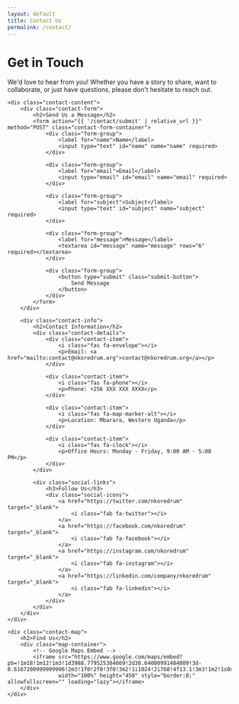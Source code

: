 ```yaml
---
layout: default
title: Contact Us
permalink: /contact/
---
```


<div class="contact-page">
    <div class="contact-header">
        <h1>Get in Touch</h1>
        <p>We'd love to hear from you! Whether you have a story to share, want to collaborate, or just have questions, please don't hesitate to reach out.</p>
    </div>

    <div class="contact-content">
        <div class="contact-form">
            <h2>Send Us a Message</h2>
            <form action="{{ '/contact/submit' | relative_url }}" method="POST" class="contact-form-container">
                <div class="form-group">
                    <label for="name">Name</label>
                    <input type="text" id="name" name="name" required>
                </div>
                
                <div class="form-group">
                    <label for="email">Email</label>
                    <input type="email" id="email" name="email" required>
                </div>
                
                <div class="form-group">
                    <label for="subject">Subject</label>
                    <input type="text" id="subject" name="subject" required>
                </div>
                
                <div class="form-group">
                    <label for="message">Message</label>
                    <textarea id="message" name="message" rows="6" required></textarea>
                </div>
                
                <div class="form-group">
                    <button type="submit" class="submit-button">
                        Send Message
                    </button>
                </div>
            </form>
        </div>

        <div class="contact-info">
            <h2>Contact Information</h2>
            <div class="contact-details">
                <div class="contact-item">
                    <i class="fas fa-envelope"></i>
                    <p>Email: <a href="mailto:contact@nkoredrum.org">contact@nkoredrum.org</a></p>
                </div>
                
                <div class="contact-item">
                    <i class="fas fa-phone"></i>
                    <p>Phone: +256 XXX XXX XXXX</p>
                </div>
                
                <div class="contact-item">
                    <i class="fas fa-map-marker-alt"></i>
                    <p>Location: Mbarara, Western Uganda</p>
                </div>

                <div class="contact-item">
                    <i class="fas fa-clock"></i>
                    <p>Office Hours: Monday - Friday, 9:00 AM - 5:00 PM</p>
                </div>
            </div>

            <div class="social-links">
                <h3>Follow Us</h3>
                <div class="social-icons">
                    <a href="https://twitter.com/nkoredrum" target="_blank">
                        <i class="fab fa-twitter"></i>
                    </a>
                    <a href="https://facebook.com/nkoredrum" target="_blank">
                        <i class="fab fa-facebook"></i>
                    </a>
                    <a href="https://instagram.com/nkoredrum" target="_blank">
                        <i class="fab fa-instagram"></i>
                    </a>
                    <a href="https://linkedin.com/company/nkoredrum" target="_blank">
                        <i class="fab fa-linkedin"></i>
                    </a>
                </div>
            </div>
        </div>
    </div>

    <div class="contact-map">
        <h2>Find Us</h2>
        <div class="map-container">
            <!-- Google Maps Embed -->
            <iframe src="https://www.google.com/maps/embed?pb=!1m18!1m12!1m3!1d3988.779525384669!2d30.64000991484009!3d-0.6167200999999996!2m3!1f0!2f0!3f0!3m2!1i1024!2i768!4f13.1!3m3!1m2!1s0x19d871b8f2536171%3A0x17c8c16d08a2f8f!2sMbarara%2C%20Uganda!5e0!3m2!1sen!2s!4v1685998529580!5m2!1sen!2s" 
                    width="100%" height="450" style="border:0;" allowfullscreen="" loading="lazy"></iframe>
        </div>
    </div>
</div>
